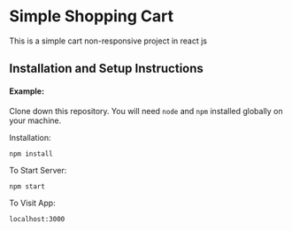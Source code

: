 # Simple Shopping Cart
This is a simple cart non-responsive project in react js

## Installation and Setup Instructions

#### Example:  

Clone down this repository. You will need `node` and `npm` installed globally on your machine.  


Installation:

`npm install`   

To Start Server:

`npm start`  

To Visit App:

`localhost:3000`  

